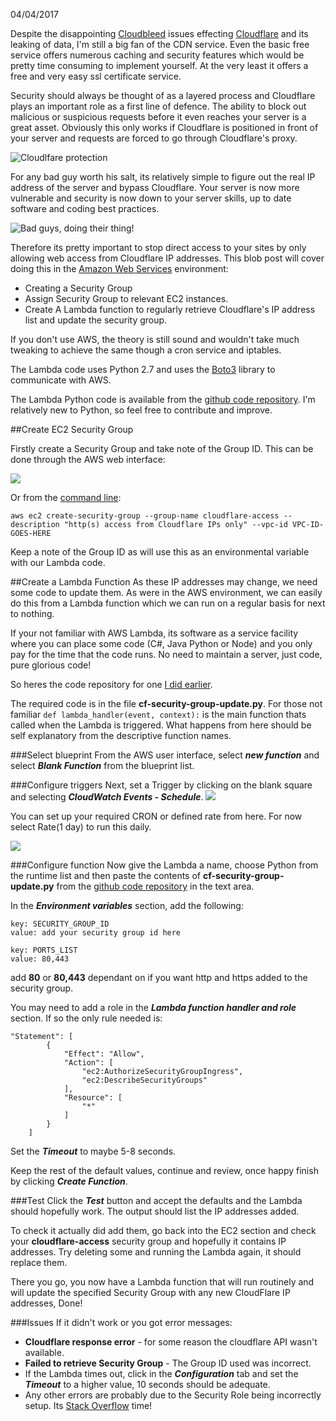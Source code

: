 04/04/2017

Despite the disappointing [Cloudbleed](https://arstechnica.com/security/2017/02/serious-cloudflare-bug-exposed-a-potpourri-of-secret-customer-data/) issues effecting [Cloudflare](https://www.cloudflare.com/) and its leaking of data, I'm still a big fan of the CDN service. Even the basic free service offers numerous caching and security features which would be pretty time consuming to implement yourself. At the very least it offers a free and very easy ssl certificate service.

Security should always be thought of as a layered process and Cloudflare plays an important role as a first line of defence. The ability to block out malicious or suspicious requests before it even reaches your server is a great asset. Obviously this only works if Cloudflare is positioned in front of your server and requests are forced to go through Cloudflare's proxy.

![Cloudlfare protection](/images/AutomateAwsSecurityGroupsCloudFlareIPs/Screen-Shot-2017-02-26-at-20.13.23.png)

For any bad guy worth his salt, its relatively simple to figure out the real IP address of the server and bypass Cloudflare. Your server is now more vulnerable and security is now down to your server skills, up to date software and coding best practices.

![Bad guys, doing their thing!](/images/AutomateAwsSecurityGroupsCloudFlareIPs/Screen-Shot-2017-02-26-at-20.15.56.png)

Therefore its pretty important to stop direct access to your sites by only allowing web access from Cloudflare IP addresses. This blob post will cover doing this in the [Amazon Web Services](https://aws.amazon.com/) environment: 

* Creating a Security Group
* Assign Security Group to relevant EC2 instances.
* Create A Lambda function to regularly retrieve Cloudflare's IP address list and update the security group.

If you don't use AWS, the theory is still sound and wouldn't take much tweaking to achieve the same though a cron service and iptables. 

The Lambda code uses Python 2.7 and uses the [Boto3](http://boto3.readthedocs.io/en/latest/reference/services/ec2.html#securitygroup) library to communicate with AWS.

The Lambda Python code is available from the [github code repository](https://github.com/johnmccuk/cloudflare-ip-security-group-update). I'm relatively new to Python, so feel free to contribute and improve. 

##Create EC2 Security Group

Firstly create a Security Group and take note of the Group ID. This can be done through the AWS web interface:

![](/images/AutomateAwsSecurityGroupsCloudFlareIPs/aws-security-group-2.png)

Or from the [command line](http://docs.aws.amazon.com/cli/latest/userguide/cli-ec2-sg.html):

`aws ec2 create-security-group --group-name cloudflare-access --description "http(s) access from Cloudflare IPs only" --vpc-id VPC-ID-GOES-HERE`



Keep a note of the Group ID as will use this as an environmental variable with our Lambda code.

##Create a Lambda Function
As these IP addresses may change, we need some code to update them. As were in the AWS environment, we can easily do this from a Lambda function which we can run on a regular basis for next to nothing.

If your not familiar with AWS Lambda, its software as a service facility where you can place some code (C#, Java Python or Node) and you only pay for the time that the code runs. No need to maintain a server, just code, pure glorious code!

So heres the code repository for one [I did earlier](https://github.com/johnmccuk/cloudflare-ip-security-group-update).

The required code is in the file **cf-security-group-update.py**. For those not familiar `def lambda_handler(event, context):` is the main function thats called when the Lambda is triggered. What happens from here should be self explanatory from the descriptive function names.

###Select blueprint
From the AWS user interface, select ***new function*** and select ***Blank Function*** from the blueprint list.

###Configure triggers
Next, set a Trigger by clicking on the blank square and selecting ***CloudWatch Events - Schedule***.
![](/images/AutomateAwsSecurityGroupsCloudFlareIPs/aws-triggers.png)

You can set up your required CRON or defined rate from here. For now select Rate(1 day) to run this daily.

![](/images/AutomateAwsSecurityGroupsCloudFlareIPs/aws-trigger2.jpg)


###Configure function
Now give the Lambda a name, choose Python from the runtime list and then paste the contents of **cf-security-group-update.py** from the [github code repository](https://github.com/johnmccuk/cloudflare-ip-security-group-update) in the text area.

In the ***Environment variables*** section, add the following:

```
key: SECURITY_GROUP_ID
value: add your security group id here
``` 

```
key: PORTS_LIST
value: 80,443
``` 

add **80** or **80,443** dependant on if you want http and https added to the security group.

You may need to add a role in the ***Lambda function handler and role*** section. If so the only rule needed is: 

```
"Statement": [
        {
            "Effect": "Allow",
            "Action": [
                "ec2:AuthorizeSecurityGroupIngress",
                "ec2:DescribeSecurityGroups"
            ],
            "Resource": [
                "*"
            ]
        }
    ]
```

Set the ***Timeout*** to maybe 5-8 seconds.

Keep the rest of the default values, continue and review, once happy finish by clicking ***Create Function***.

###Test
Click the ***Test*** button and accept the defaults and the Lambda should hopefully work. The output should list the IP addresses added.

To check it actually did add them, go back into the EC2 section and check your **cloudflare-access** security group and hopefully it contains IP addresses. Try deleting some and running the Lambda again, it should replace them.

There you go, you now have a Lambda function that will run routinely and will update the specified Security Group with any new CloudFlare IP addresses, Done!

###Issues
If it didn't work or you got error messages:

* **Cloudflare response error** - for some reason the cloudflare API wasn't available.
* **Failed to retrieve Security Group** - The Group ID used was incorrect.
* If the Lambda times out, click in the ***Configuration*** tab and set the ***Timeout*** to a higher value, 10 seconds should be adequate.
* Any other errors are probably due to the Security Role being incorrectly setup. Its [Stack Overflow](http://stackoverflow.com) time!
